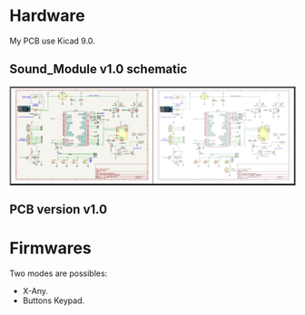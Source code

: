 # Hardware
My PCB use Kicad 9.0.  

## Sound_Module v1.0 schematic
<table border="2">
<tr>
<td><img src="https://github.com/pierrotm777/SoundModule_Teensy4.0-version/blob/main/Hardware/V1.0/Sound_Myca_Teensy_v1.0.png" border="0"/></td>
<td><img src="https://github.com/pierrotm777/SoundModule_Teensy4.0-version/blob/main/Hardware/V1.0/Sound_Myca_Teensy_v1.1.png" border="0"/></td>
</tr>
</table>

## PCB version v1.0


# Firmwares
Two modes are possibles:
- X-Any.
- Buttons Keypad. 

